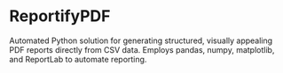 # ReportifyPDF
Automated Python solution for generating structured, visually appealing PDF reports directly from CSV data. Employs pandas, numpy, matplotlib, and ReportLab to automate reporting.
